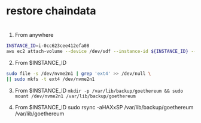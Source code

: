 # restore chaindata

#
1. From anywhere
```bash
INSTANCE_ID=i-0cc623cee412efa08
aws ec2 attach-volume --device /dev/sdf --instance-id ${INSTANCE_ID} --volume-id vol-0c3d94895dd5876fb
```

2. From $INSTANCE_ID
```bash
sudo file -s /dev/nvme2n1 | grep 'ext4' >> /dev/null \
|| sudo mkfs -t ext4 /dev/nvme2n1
```

3. From $INSTANCE_ID
`mkdir -p /var/lib/backup/goethereum && sudo mount /dev/nvme2n1 /var/lib/backup/goethereum`

4. From $INSTANCE_ID
sudo rsync -aHAXxSP /var/lib/backup/goethereum /var/lib/goethereum